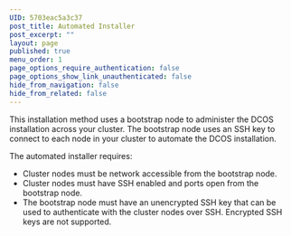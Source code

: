 ```yaml
---
UID: 5703eac5a3c37
post_title: Automated Installer
post_excerpt: ""
layout: page
published: true
menu_order: 1
page_options_require_authentication: false
page_options_show_link_unauthenticated: false
hide_from_navigation: false
hide_from_related: false
---
```


This installation method uses a bootstrap node to administer the DCOS installation across your cluster. The bootstrap node uses an SSH key to connect to each node in your cluster to automate the DCOS installation.

The automated installer requires:

*   Cluster nodes must be network accessible from the bootstrap node.
*   Cluster nodes must have SSH enabled and ports open from the bootstrap node.
*   The bootstrap node must have an unencrypted SSH key that can be used to authenticate with the cluster nodes over SSH. Encrypted SSH keys are not supported.